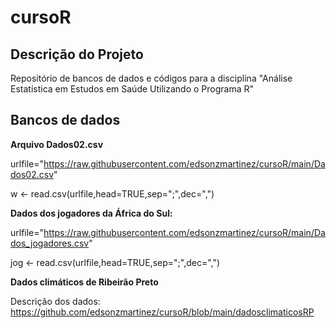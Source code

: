 # cursoR
## Descrição do Projeto
<p align="left">Repositório de bancos de dados e códigos para a disciplina "Análise Estatística em Estudos em Saúde Utilizando o Programa R"</p>

## Bancos de dados

**Arquivo Dados02.csv**

urlfile="https://raw.githubusercontent.com/edsonzmartinez/cursoR/main/Dados02.csv"

w <- read.csv(urlfile,head=TRUE,sep=";",dec=",")

**Dados dos jogadores da África do Sul:**

urlfile="https://raw.githubusercontent.com/edsonzmartinez/cursoR/main/Dados_jogadores.csv"

jog <- read.csv(urlfile,head=TRUE,sep=";",dec=",")

**Dados climáticos de Ribeirão Preto**

Descrição dos dados: https://github.com/edsonzmartinez/cursoR/blob/main/dadosclimaticosRP
